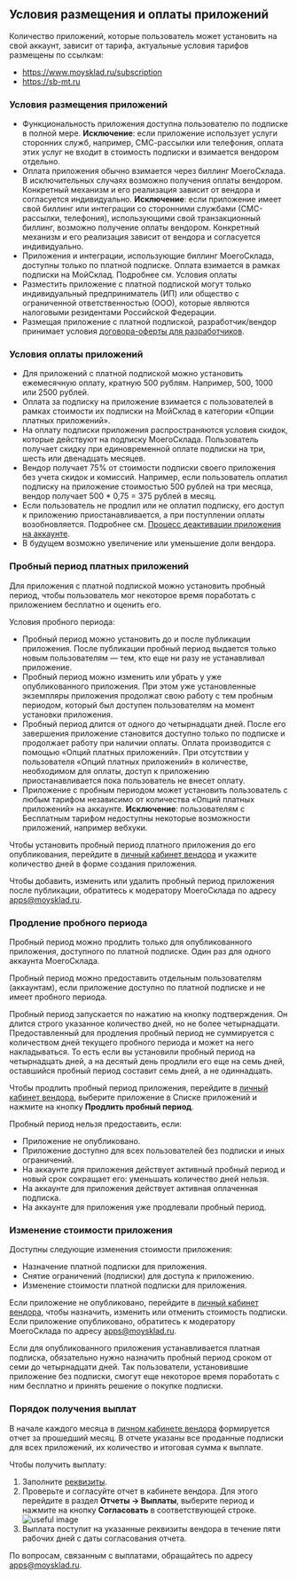 ## Условия размещения и оплаты приложений

Количество приложений, которые пользователь может установить на свой аккаунт, зависит от тарифа, актуальные условия тарифов размещены по ссылкам:

* <a href="https://www.moysklad.ru/subscription/" target="_blank">https://www.moysklad.ru/subscription</a> 
* <a href="https://sb-mt.ru/" target="_blank">https://sb-mt.ru</a>

### Условия размещения приложений

* Функциональность приложения доступна пользователю по подписке в полной мере. **Исключение**: если приложение использует услуги сторонних служб, например, СМС-рассылки или телефония, оплата этих услуг не входит в стоимость подписки и взимается вендором отдельно.
* Оплата приложения обычно взимается через биллинг МоегоСклада. В исключительных случаях возможно получения оплаты вендором. Конкретный механизм и его реализация зависит от вендора и согласуется индивидуально. **Исключение**: если приложение имеет свой биллинг или интеграции со сторонними службами (СМС-рассылки, телефония), использующими свой транзакционный биллинг, возможно получение оплаты вендором. Конкретный механизм и его реализация зависит от вендора и согласуется индивидуально.
* Приложения и интеграции, использующие биллинг МоегоСклада, доступны только по платной подписке. Оплата взимается в рамках подписки на МойСклад. Подробнее см. Условия оплаты
* Разместить приложение с платной подпиской могут только индивидуальный предприниматель (ИП) или общество с ограниченной ответственностью (ООО), которые являются налоговыми резидентами Российской Федерации.
* Размещая приложение с платной подпиской, разработчик/вендор принимает условия <a href="https://www.moysklad.ru/upload/files/marketplace.pdf" target="_blank">договора-оферты для разработчиков</a>. 

### Условия оплаты приложений

* Для приложений с платной подпиской можно установить ежемесячную оплату, кратную 500 рублям. Например, 500, 1000 или 2500 рублей. 
* Оплата за подписку на приложение взимается с пользователей в рамках стоимости их подписки на МойСклад в категории «Опции платных приложений». 
* На оплату подписки приложения распространяются условия скидок, которые действуют на подписку МоегоСклада. Пользователь получает скидку при единовременной оплате подписки на три, шесть или двенадцать месяцев. 
* Вендор получает 75% от стоимости подписки своего приложения без учета скидок и комиссий. Например, если пользователь оплатил подписку на приложение стоимостью 500 рублей на три месяца, вендор получает 500 * 0,75 = 375 рублей в месяц.
* Если пользователь не продлил или не оплатил подписку, его доступ к приложению приостанавливается, а при поступлении оплаты возобновляется. Подробнее см. [Процесс деактивации приложения на аккаунте](#process-deaktiwacii-prilozheniq-na-akkaunte). 
* В будущем возможно увеличение или уменьшение доли вендора.

### Пробный период платных приложений

Для приложения с платной подпиской можно установить пробный период, чтобы пользователь мог некоторое время поработать с приложением бесплатно и оценить его.

Условия пробного периода:

* Пробный период можно установить до и после публикации приложения. После публикации пробный период выдается только новым пользователям — тем, кто еще ни разу не устанавливал приложение. 
* Пробный период можно изменить или убрать у уже опубликованного приложения. При этом уже установленные экземпляры приложения продолжат свою работу с тем пробным периодом, который был доступен пользователям на момент установки приложения.
* Пробный период длится от одного до четырнадцати дней. После его завершения приложение становится доступно только по подписке и продолжает работу при наличии оплаты. Оплата производится с помощью «Опций платных приложений». При отсутствии у пользователя «Опций платных приложений» в количестве, необходимом для оплаты, доступ к приложению приостанавливается пока пользователь не внесет оплату.
* Приложение с пробным периодом может установить пользователь с любым тарифом независимо от количества «Опций платных приложений» на аккаунте. **Исключение**: пользователям с Бесплатным тарифом недоступны некоторые возможности приложений, например вебхуки.

Чтобы установить пробный период платного приложения до его опубликования,  перейдите в [личный кабинет вендора](https://lk.moysklad.ru/vendor/application) и укажите количество дней в форме создания приложения.

Чтобы добавить, изменить или удалить пробный период приложения после публикации, обратитесь к модератору МоегоСклада по адресу <apps@moysklad.ru>.

### Продление пробного периода

Пробный период можно продлить только для опубликованного приложения, доступного по платной подписке. Один раз для одного аккаунта МоегоСклада.

Пробный период можно предоставить отдельным пользователям (аккаунтам), если приложение доступно по платной подписке и не имеет пробного периода.

Пробный период запускается по нажатию на кнопку подтверждения. Он длится строго указанное количество дней, но не более четырнадцати. Предоставленный для продления пробный период не суммируется с количеством дней текущего пробного периода и может на него накладываться. То есть если вы установили пробный период на четырнадцать дней, а на десятый день продлили его еще на семь дней, оставшийся пробный период составит семь дней, а не одиннадцать. 

Чтобы продлить пробный период приложения, перейдите в [личный кабинет вендора](https://lk.moysklad.ru/vendor/application), выберите приложение в Списке приложений и нажмите на кнопку **Продлить пробный период**. 

Пробный период нельзя предоставить, если:

* Приложение не опубликовано.
* Приложение доступно для всех пользователей без подписки и иных ограничений.
* На аккаунте для приложения действует активный пробный период и новый срок сокращает его: уменьшать количество дней нельзя.
* На аккаунте для приложения действует активная оплаченная подписка.
* На аккаунте для приложения уже продлевали пробный период.

### Изменение стоимости приложения

Доступны следующие изменения стоимости приложения:

* Назначение платной подписки для приложения.
* Снятие ограничений (подписки) для доступа к приложению.
* Изменение стоимости платной подписки для приложения.

Если приложение не опубликовано, перейдите в [личный кабинет вендора](https://lk.moysklad.ru/vendor/application), чтобы назначить, изменить или отменить стоимость подписки. Если приложение опубликовано, обратитесь к модератору МоегоСклада по адресу <apps@moysklad.ru>.

Если для опубликованного приложения устанавливается платная подписка, обязательно нужно назначить пробный период сроком от семи до четырнадцати дней. Так пользователи, установившие приложение без подписки, смогут еще некоторое время поработать с ним бесплатно и принять решение о покупке подписки.

### Порядок получения выплат

В начале каждого месяца в [личном кабинете вендора](https://lk.moysklad.ru/vendor/reports/usage) формируется отчет за прошедший месяц. В отчете указаны все проданные подписки для всех приложений, их количество и итоговая сумма к выплате.

Чтобы получить выплату:

1. Заполните [реквизиты](https://lk.moysklad.ru/vendor/bankdetails).
1. Проверьте и согласуйте отчет в кабинете вендора. Для этого перейдите в раздел **Отчеты → Выплаты**, выберите период и нажмите на кнопку **Согласовать** в соответствующей строке. 
 ![useful image](approve-button.png)
1. Выплата поступит на указанные реквизиты вендора в течение пяти рабочих дней с даты согласования отчета.

По вопросам, связанным с выплатами, обращайтесь по адресу <apps@moysklad.ru>.
